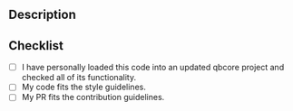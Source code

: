 ## Description

<!-- What does your pull request change? Why should it be merged? Does it fix an issue? -->

## Checklist

<!-- Put an x inside the [ ] to check an item, like so: [x] -->

-   [ ] I have personally loaded this code into an updated qbcore project and checked all of its functionality.
-   [ ] My code fits the style guidelines.
-   [ ] My PR fits the contribution guidelines.